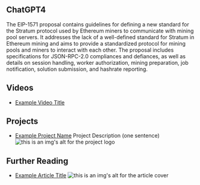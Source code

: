 ## ChatGPT4

The EIP-1571 proposal contains guidelines for defining a new standard for the Stratum protocol used by Ethereum miners to communicate with mining pool servers. It addresses the lack of a well-defined standard for Stratum in Ethereum mining and aims to provide a standardized protocol for mining pools and miners to interact with each other. The proposal includes specifications for JSON-RPC-2.0 compliances and defiances, as well as details on session handling, worker authorization, mining preparation, job notification, solution submission, and hashrate reporting.

## Videos

- [Example Video Title](https://www.youtube.com/watch?v=TDGq4aeevgY)

## Projects

- [Example Project Name](https://xxxx.xxx/xxxxx) Project Description (one sentence) ![this is an img's alt for the project logo](https://xxxx.xxx/project-logo.xxx)

## Further Reading

- [Example Article Title](https://xxxx.xxx/xxxxx) ![this is an img's alt for the article cover](https://xxxx.xxx/article-cover.xxx)
